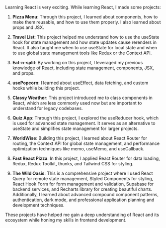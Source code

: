 Learning React is very exciting. While learning React, I made some projects:

1. **Pizza Menu**: Through this project, I learned about components, how to make them reusable, and how to use them properly. I also learned about props and JSX.

2. **Travel List**: This project helped me understand how to use the useState hook for state management and how state updates cause rerenders in React. It also taught me when to use useState for local state and when to use global state management tools like Redux or the Context API.

3. **Eat-n-split**: By working on this project, I leveraged my previous knowledge of React, including state management, components, JSX, and props.

4. **usePopcorn**: I learned about useEffect, data fetching, and custom hooks while building this project.

5. **Classy Weather**: This project introduced me to class components in React, which are less commonly used now but are important to understand for legacy codebases.

6. **Quiz App**: Through this project, I explored the useReducer hook, which is used for advanced state management. It serves as an alternative to useState and simplifies state management for larger projects.

7. **WorldWise**: Building this project, I learned about React Router for routing, the Context API for global state management, and performance optimization techniques like memo, useMemo, and useCallback.

8. **Fast React Pizza**: In this project, I applied React Router for data loading, Redux, Redux Toolkit, thunks, and Tailwind CSS for styling.

9. **The Wild Oasis**: This is a comprehensive project where I used React Query for remote state management, Styled Components for styling, React Hook Form for form management and validation, Supabase for backend services, and Recharts library for creating beautiful charts. Additionally, I learned about advanced compound component patterns, authentication, dark mode, and professional application planning and development techniques.

These projects have helped me gain a deep understanding of React and its ecosystem while honing my skills in frontend development.
